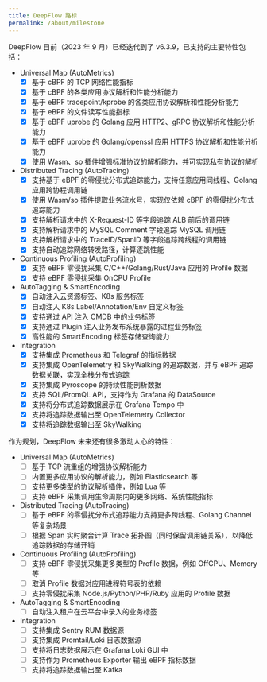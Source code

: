 ```yaml
---
title: DeepFlow 路标
permalink: /about/milestone
---
```


DeepFlow 目前（2023 年 9 月）已经迭代到了 v6.3.9，已支持的主要特性包括：
- Universal Map (AutoMetrics)
  - [x] 基于 cBPF 的 TCP 网络性能指标
  - [x] 基于 cBPF 的各类应用协议解析和性能分析能力
  - [x] 基于 eBPF tracepoint/kprobe 的各类应用协议解析和性能分析能力
  - [x] 基于 eBPF 的文件读写性能指标
  - [x] 基于 eBPF uprobe 的 Golang 应用 HTTP2、gRPC 协议解析和性能分析能力
  - [x] 基于 eBPF uprobe 的 Golang/openssl 应用 HTTPS 协议解析和性能分析能力
  - [x] 使用 Wasm、so 插件增强标准协议的解析能力，并可实现私有协议的解析
- Distributed Tracing (AutoTracing)
  - [x] 支持基于 eBPF 的零侵扰分布式追踪能力，支持任意应用同线程、Golang 应用跨协程调用链
  - [x] 使用 Wasm/so 插件提取业务流水号，实现仅依赖 cBPF 的零侵扰分布式追踪能力
  - [x] 支持解析请求中的 X-Request-ID 等字段追踪 ALB 前后的调用链
  - [x] 支持解析请求中的 MySQL Comment 字段追踪 MySQL 调用链
  - [x] 支持解析请求中的 TraceID/SpanID 等字段追踪跨线程的调用链
  - [x] 支持自动追踪网络转发路径，计算逐跳性能
- Continuous Profiling (AutoProfiling)
  - [x] 支持 eBPF 零侵扰采集 C/C++/Golang/Rust/Java 应用的 Profile 数据
  - [x] 支持 eBPF 零侵扰采集 OnCPU Profile
- AutoTagging & SmartEncoding
  - [x] 自动注入云资源标签、K8s 服务标签
  - [x] 自动注入 K8s Label/Annotation/Env 自定义标签
  - [x] 支持通过 API 注入 CMDB 中的业务标签
  - [x] 支持通过 Plugin 注入业务发布系统暴露的进程业务标签
  - [x] 高性能的 SmartEncoding 标签存储查询能力
- Integration
  - [x] 支持集成 Prometheus 和 Telegraf 的指标数据
  - [x] 支持集成 OpenTelemetry 和 SkyWalking 的追踪数据，并与 eBPF 追踪数据关联，实现全栈分布式追踪
  - [x] 支持集成 Pyroscope 的持续性能剖析数据
  - [x] 支持 SQL/PromQL API，支持作为 Grafana 的 DataSource
  - [x] 支持将分布式追踪数据展示在 Grafana Tempo 中
  - [x] 支持将追踪数据输出至 OpenTelemetry Collector
  - [x] 支持将追踪数据输出至 SkyWalking

作为规划，DeepFlow 未来还有很多激动人心的特性：
- Universal Map (AutoMetrics)
  - [ ] 基于 TCP 流重组的增强协议解析能力
  - [ ] 内置更多应用协议的解析能力，例如 Elasticsearch 等
  - [ ] 支持更多类型的协议解析插件，例如 Lua 等
  - [ ] 支持 eBPF 采集调用生命周期内的更多网络、系统性能指标
- Distributed Tracing (AutoTracing)
  - [ ] 基于 eBPF 的零侵扰分布式追踪能力支持更多跨线程、Golang Channel 等复杂场景
  - [ ] 根据 Span 实时聚合计算 Trace 拓扑图（同时保留调用链关系），以降低追踪数据的存储开销
- Continuous Profiling (AutoProfiling)
  - [ ] 支持 eBPF 零侵扰采集更多类型的 Profile 数据，例如 OffCPU、Memory 等
  - [ ] 取消 Profile 数据对应用进程符号表的依赖
  - [ ] 支持零侵扰采集 Node.js/Python/PHP/Ruby 应用的 Profile 数据
- AutoTagging & SmartEncoding
  - [ ] 自动注入租户在云平台中录入的业务标签
- Integration
  - [ ] 支持集成 Sentry RUM 数据源
  - [ ] 支持集成 Promtail/Loki 日志数据源
  - [ ] 支持将日志数据展示在 Grafana Loki GUI 中
  - [ ] 支持作为 Prometheus Exporter 输出 eBPF 指标数据
  - [ ] 支持将追踪数据输出至 Kafka
